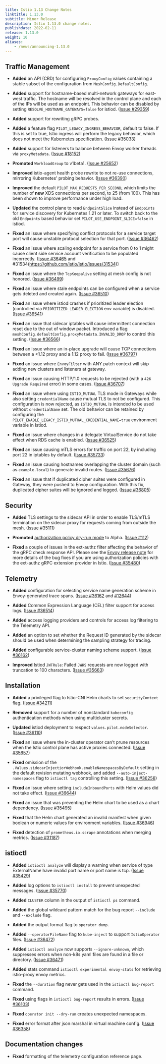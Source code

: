 ```yaml
---
title: Istio 1.13 Change Notes
linktitle: 1.13.0
subtitle: Minor Release
description: Istio 1.13.0 change notes.
publishdate: 2022-02-11
release: 1.13.0
weight: 10
aliases:
    - /news/announcing-1.13.0
---
```


## Traffic Management

- **Added** an API (CRD) for configuring `ProxyConfig` values containing a stable subset of the configuration from `MeshConfig.DefaultConfig`.

- **Added** support for hostname-based multi-network gateways for east-west traffic. The hostname will be resolved in
the control plane and each of the IPs will be used as an endpoint. This behavior can be disabled by setting
`RESOLVE_HOSTNAME_GATEWAYS=false` for istiod.  ([Issue #29359](https://github.com/istio/istio/issues/29359))

- **Added** support for rewriting gRPC probes.

- **Added** a feature flag `PILOT_LEGACY_INGRESS_BEHAVIOR`, default to false.
If this is set to true, Istio ingress will perform the legacy behavior, which does not meet the
[Kubernetes specification](https://kubernetes.io/docs/concepts/services-networking/ingress/#multiple-matches).
  ([Issue #35033](https://github.com/istio/istio/issues/35033))

- **Added** support for listeners to balance between Envoy worker threads via `proxyMetadata`. ([Issue #18152](https://github.com/istio/istio/issues/18152))

- **Promoted** `WorkloadGroup` to v1beta1.
  ([Issue #25652](https://github.com/istio/istio/issues/25652))

- **Improved** istio-agent health probe rewrite to not re-use connections, mirroring Kubernetes' probing behavior.
  ([Issue #36390](https://github.com/istio/istio/issues/36390))

- **Improved** the default `PILOT_MAX_REQUESTS_PER_SECOND`, which limits the number of **new** XDS connections per second,
to 25 (from 100). This has been shown to improve performance under high load.

- **Updated** the control plane to read `EndpointSlice` instead of `Endpoints`
for service discovery for Kubernetes 1.21 or later. To switch back to the old
`Endpoints` based behavior set `PILOT_USE_ENDPOINT_SLICE=false` in istiod.

- **Fixed** an issue where specifying conflict protocols for a service target port
will cause unstable protocol selection for that port.
  ([Issue #36462](https://github.com/istio/istio/issues/36462))

- **Fixed** an issue where scaling endpoint for a service from 0 to 1
might cause client side service account verification to be populated incorrectly.
  ([Issue #36465](https://github.com/istio/istio/issues/36465) and #31534(https://github.com/istio/istio/issues/31534))

- **Fixed** an issue where the `TcpKeepalive` setting at mesh config is not honored.
  ([Issue #36499](https://github.com/istio/istio/issues/36499))

- **Fixed** an issue where stale endpoints can be configured when a service gets deleted and created again.
  ([Issue #36510](https://github.com/istio/istio/issues/36510))

- **Fixed** an issue where istiod crashes if prioritized leader election (controlled via `PRIORITIZED_LEADER_ELECTION` env variable) is disabled.  ([Issue #36541](https://github.com/istio/istio/issues/36541))

- **Fixed** an issue that sidecar iptables will cause intermittent connection reset due to the out of window packet.
Introduced a flag `meshConfig.defaultConfig.proxyMetadata.INVALID_DROP` to control this setting.
  ([Issue #36566](https://github.com/istio/istio/pull/36566))

- **Fixed** an issue where an in-place upgrade will cause TCP connections between a <1.12 proxy and a 1.12 proxy to fail.
  ([Issue #36797](https://github.com/istio/istio/pull/36797))

- **Fixed** an issue where `EnvoyFilter` with ANY patch context will skip adding new clusters and listeners at gateway.

- **Fixed** an issue causing HTTP/1.0 requests to be rejected (with a `426 Upgrade Required` error) in some cases.
  ([Issue #36707](https://github.com/istio/istio/issues/36707))

- **Fixed** an issue where using `ISTIO_MUTUAL` TLS mode in Gateways while also setting `credentialName` cause mutual TLS to not be configured.
This configuration is now rejected, as `ISTIO_MUTUAL` is intended to be used without `credentialName` set.
The old behavior can be retained by configuring the `PILOT_ENABLE_LEGACY_ISTIO_MUTUAL_CREDENTIAL_NAME=true` environment variable in Istiod.

- **Fixed** an issue where changes in a delegate VirtualService do not take effect when RDS cache is enabled.
  ([Issue #36525](https://github.com/istio/istio/issues/36525))

- **Fixed** an issue causing mTLS errors for traffic on port 22, by including port 22 in iptables by default.
  ([Issue #35733](https://github.com/istio/istio/issues/35733))

- **Fixed** an issue causing hostnames overlapping the cluster domain (such as `example.local`) to generate invalid routes.
  ([Issue #35676](https://github.com/istio/istio/issues/35676))

- **Fixed** an issue that if duplicated cipher suites were configured in Gateway, they were pushed to Envoy configuration. With this fix, duplicated cipher
suites will be ignored and logged.
  ([Issue #36805](https://github.com/istio/istio/issues/36805))

## Security

- **Added** TLS settings to the sidecar API in order to enable TLS/mTLS termination on the sidecar proxy for requests
coming from outside the mesh. ([Issue #35111](https://github.com/istio/istio/issues/35111))

- **Promoted** [authorization policy dry-run mode](/docs/tasks/security/authorization/authz-dry-run/) to Alpha. ([Issue #112](https://github.com/istio/enhancements/pull/112))

- **Fixed** a couple of issues in the ext-authz filter affecting the behavior of the gRPC check response API. Please
see the [Envoy release note](https://www.envoyproxy.io/docs/envoy/latest/version_history/v1.20.0#bug-fixes) for more
details of the bug fixes if you are using authorization policies with the ext-authz gRPC extension provider in Istio.
([Issue #35480](https://github.com/istio/istio/issues/35480))

## Telemetry

- **Added** configuration for selecting service name generation scheme in Envoy-generated trace spans.
  ([Issue #36162](https://github.com/istio/istio/issues/36162) and [#12644](https://github.com/istio/istio/issues/12644))

- **Added** Common Expression Language (CEL) filter support for access logs.
  ([Issue #36514](https://github.com/istio/istio/issues/36514))

- **Added** access logging providers and controls for access log filtering to
the Telemetry API.

- **Added** an option to set whether the Request ID generated by the sidecar should be used when determining the sampling strategy for tracing.

- **Added** configurable service-cluster naming scheme support.
([Issue #36162](https://github.com/istio/istio/issues/36162))

- **Improved** Istiod `JWTRule`: Failed `JWKS` requests are now logged with truncation to 100 characters.
  ([Issue #35663](https://github.com/istio/istio/issues/35663))

## Installation

- **Added** a privileged flag to Istio-CNI Helm charts to set `securityContext` flag.
  ([Issue #34211](https://github.com/istio/istio/issues/34211))

- **Removed** support for a number of nonstandard `kubeconfig` authentication methods when using multicluster secrets.

- **Updated** istiod deployment to respect `values.pilot.nodeSelector`.
  ([Issue #36110](https://github.com/istio/istio/issues/36110))

- **Fixed** an issue where the in-cluster operator can't prune resources when the Istio control plane has active proxies connected.
  ([Issue #35657](https://github.com/istio/istio/issues/35657))

- **Fixed** omission of the `.Values.sidecarInjectiorWebhook.enableNamespacesByDefault` setting in the default revision mutating webhook, and added `--auto-inject-namespaces` flag to `istioctl tag` controlling this setting.
  ([Issue #36258](https://github.com/istio/istio/issues/36258))

- **Fixed** an issue where setting `includeInboundPorts` with Helm values did not take effect.
  ([Issue #36644](https://github.com/istio/istio/issues/36644))

- **Fixed** an issue that was preventing the Helm chart to be used as a chart dependency.
  ([Issue #35495](https://github.com/istio/istio/issues/35495))

- **Fixed** that the Helm chart generated an invalid manifest when given boolean or numeric values for environment variables.
  ([Issue #36946](https://github.com/istio/istio/issues/36946))

- **Fixed** detection of `prometheus.io.scrape` annotations when merging metrics.
  ([Issue #31187](https://github.com/istio/istio/issues/31187))

## istioctl

- **Added** `istioctl analyze` will display a warning when service of type ExternalName have invalid port name or port name is tcp.
  ([Issue #35429](https://github.com/istio/istio/issues/35429))

- **Added** log options to `istioctl install` to prevent unexpected messages.
  ([Issue #35770](https://github.com/istio/istio/issues/35770))

- **Added** `CLUSTER` column in the output of `istioctl ps` command.

- **Added** the global wildcard pattern match for the bug report `--include` and `--exclude` flag.

- **Added** the output format flag to `operator dump`.

- **Added** `--operatorFileName` flag to `kube-inject` to support `IstioOperator` files.
  ([Issue #36472](https://github.com/istio/istio/issues/36472))

- **Added** `istioctl analyze` now supports `--ignore-unknown`, which suppresses
errors when non-k8s yaml files are found in a file or directory.
  ([Issue #36471](https://github.com/istio/istio/issues/36471))

- **Added** stats command `istioctl experimental envoy-stats` for retrieving istio-proxy envoy metrics.

- **Fixed** the `--duration` flag never gets used in the `istioctl bug-report` command.

- **Fixed** using flags in `istioctl bug-report` results in errors.
  ([Issue #36103](https://github.com/istio/istio/issues/36103))

- **Fixed** `operator init --dry-run` creates unexpected namespaces.

- **Fixed** error format after json marshal in virtual machine config.
  ([Issue #36358](https://github.com/istio/istio/issues/36358))

## Documentation changes

- **Fixed** formatting of the telemetry configuration reference page.
